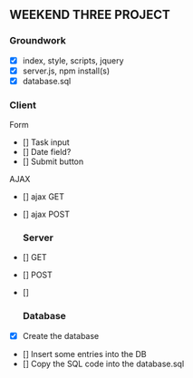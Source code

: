 ## WEEKEND THREE PROJECT

### Groundwork

- [x] index, style, scripts, jquery
- [x] server.js, npm install(s)
- [x] database.sql

### Client

Form

- [] Task input
- [] Date field?
- [] Submit button

AJAX

- [] ajax GET
- [] ajax POST

  ### Server

- [] GET
- [] POST
- []

  ### Database

- [x] Create the database
- [] Insert some entries into the DB
- [] Copy the SQL code into the database.sql
